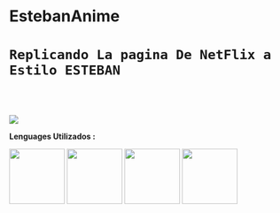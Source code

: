 # EstebanAnime

<code><h1>Replicando La pagina De NetFlix a Estilo ESTEBAN </h1></code>
<br>
<br>

<img src="https://i.postimg.cc/qkw8JmyR/Screenshot-2.png" class="img" >



**Lenguages Utilizados
 :**  

<code><img height="100" src="https://icon-library.com/images/jquery-icon/jquery-icon-21.jpg"></code>
<code><img height="100" src="https://encrypted-tbn0.gstatic.com/images?q=tbn:ANd9GcQtx9pNNIBBQIySdRljSwJ9kqmUuYzMTpow08uvmjM4xHQkD0_si-PLoZk4v4sBP3wDUTo&usqp=CAU"></code>
<code><img height="100" src="https://rapidapi.com/blog/wp-content/uploads/2018/06/logo-2582748_640.png"></code>
<code><img height="100" src="https://cdn-icons-png.flaticon.com/512/919/919826.png"></code>
